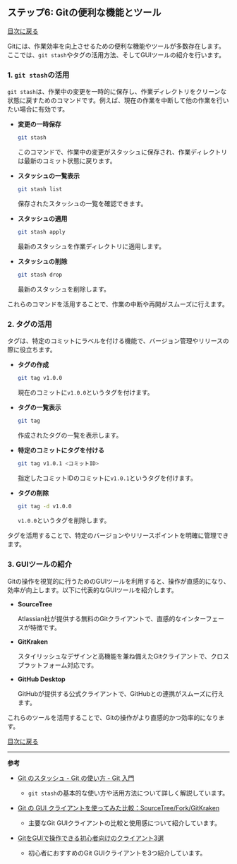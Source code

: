 ## ステップ6: Gitの便利な機能とツール

[目次に戻る](README.md)

Gitには、作業効率を向上させるための便利な機能やツールが多数存在します。ここでは、`git stash`やタグの活用方法、そしてGUIツールの紹介を行います。

### 1. `git stash`の活用

`git stash`は、作業中の変更を一時的に保存し、作業ディレクトリをクリーンな状態に戻すためのコマンドです。例えば、現在の作業を中断して他の作業を行いたい場合に有効です。

- **変更の一時保存**

  ```bash
  git stash
  ```

  このコマンドで、作業中の変更がスタッシュに保存され、作業ディレクトリは最新のコミット状態に戻ります。 

- **スタッシュの一覧表示**

  ```bash
  git stash list
  ```

  保存されたスタッシュの一覧を確認できます。 

- **スタッシュの適用**

  ```bash
  git stash apply
  ```

  最新のスタッシュを作業ディレクトリに適用します。 

- **スタッシュの削除**

  ```bash
  git stash drop
  ```

  最新のスタッシュを削除します。 

これらのコマンドを活用することで、作業の中断や再開がスムーズに行えます。

### 2. タグの活用

タグは、特定のコミットにラベルを付ける機能で、バージョン管理やリリースの際に役立ちます。

- **タグの作成**

  ```bash
  git tag v1.0.0
  ```

  現在のコミットに`v1.0.0`というタグを付けます。 

- **タグの一覧表示**

  ```bash
  git tag
  ```

  作成されたタグの一覧を表示します。 

- **特定のコミットにタグを付ける**

  ```bash
  git tag v1.0.1 <コミットID>
  ```

  指定したコミットIDのコミットに`v1.0.1`というタグを付けます。 

- **タグの削除**

  ```bash
  git tag -d v1.0.0
  ```

  `v1.0.0`というタグを削除します。 

タグを活用することで、特定のバージョンやリリースポイントを明確に管理できます。

### 3. GUIツールの紹介

Gitの操作を視覚的に行うためのGUIツールを利用すると、操作が直感的になり、効率が向上します。以下に代表的なGUIツールを紹介します。

- **SourceTree**

  Atlassian社が提供する無料のGitクライアントで、直感的なインターフェースが特徴です。 

- **GitKraken**

  スタイリッシュなデザインと高機能を兼ね備えたGitクライアントで、クロスプラットフォーム対応です。 

- **GitHub Desktop**

  GitHubが提供する公式クライアントで、GitHubとの連携がスムーズに行えます。 

これらのツールを活用することで、Gitの操作がより直感的かつ効率的になります。

[目次に戻る](README.md)

---

**参考**

- [Git のスタッシュ - Git の使い方 - Git 入門](https://git.keicode.com/how-to-use-git/git-stash.php)
  - `git stash`の基本的な使い方や活用方法について詳しく解説しています。

- [Git の GUI クライアントを使ってみた比較：SourceTree/Fork/GitKraken](https://mirumi.tech/git-gui-client/)
  - 主要なGit GUIクライアントの比較と使用感について紹介しています。

- [GitをGUIで操作できる初心者向けのクライアント3選](https://www.sejuku.net/blog/72376)
  - 初心者におすすめのGit GUIクライアントを3つ紹介しています。 
